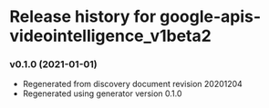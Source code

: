 # Release history for google-apis-videointelligence_v1beta2

### v0.1.0 (2021-01-01)

* Regenerated from discovery document revision 20201204
* Regenerated using generator version 0.1.0

